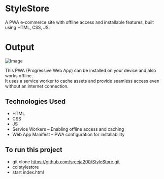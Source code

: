 # StyleStore
A PWA e-commerce site with offline access and installable features, built using HTML, CSS, JS.

# Output
![Image](https://github.com/user-attachments/assets/ebc95aa1-12ce-453f-8031-d189ec35591d)

This PWA (Progressive Web App) can be installed on your device and also works offline.  
It uses a service worker to cache assets and provide seamless access even without an internet connection.

## Technologies Used

- HTML
- CSS
- JS
- Service Workers – Enabling offline access and caching
- Web App Manifest – PWA configuration for installability


## To run this project

- git clone https://github.com/sreeja200/StyleStore.git
- cd stylestore
- start index.html
